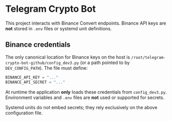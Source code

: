 # Telegram Crypto Bot

This project interacts with Binance Convert endpoints. Binance API keys are **not** stored in `.env` files or systemd unit definitions.

## Binance credentials

The only canonical location for Binance keys on the host is `/root/telegram-crypto-bot-github/config_dev3.py` (or a path pointed to by `DEV_CONFIG_PATH`). The file must define:

```python
BINANCE_API_KEY = "..."
BINANCE_API_SECRET = "..."
```

At runtime the application **only** loads these credentials from `config_dev3.py`. Environment variables and `.env` files are **not** used or supported for secrets.

Systemd units do not embed secrets; they rely exclusively on the above configuration file.
